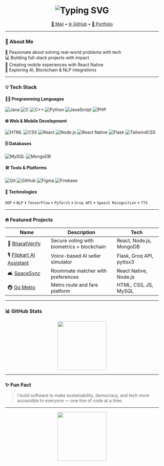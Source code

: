 <h1 align="center">
  <img src="https://readme-typing-svg.herokuapp.com?font=Fira+Code&duration=2000&pause=500&center=true&vCenter=true&width=435&lines=Hi+I'm+Uday+Sri+Kumar;Final-year+IT+Student+@+MIT+Manipal;Full+Stack+%2B+Mobile+App+Developer;AI+%2B+Web3+Enthusiast" alt="Typing SVG" />
</h1>

<p align="center">
  <a href="mailto:rudaysrikumar2004@gmail.com">📧 Mail</a> • 
  <a href="https://github.com/RUDAY2004">🌐 GitHub</a> • 
  <a href="https://ruday2004.github.io/udayportfolio/">💼 Portfolio</a>
</p>

---

### 🚀 About Me

🌱 Passionate about solving real-world problems with tech  
💻 Building full-stack projects with impact  
📱 Creating mobile experiences with React Native  
🧠 Exploring AI, Blockchain & NLP integrations

---

### 💡 Tech Stack

#### 🧑‍💻 Programming Languages  
![Java](https://img.shields.io/badge/Java-ED8B00?style=flat&logo=java&logoColor=white)
![C](https://img.shields.io/badge/C-00599C?style=flat&logo=c&logoColor=white)
![C++](https://img.shields.io/badge/C++-00599C?style=flat&logo=c%2B%2B&logoColor=white)
![Python](https://img.shields.io/badge/Python-3776AB?style=flat&logo=python&logoColor=white)
![JavaScript](https://img.shields.io/badge/JavaScript-F7DF1E?style=flat&logo=javascript&logoColor=black)
![PHP](https://img.shields.io/badge/PHP-777BB4?style=flat&logo=php&logoColor=white)

#### 🌐 Web & Mobile Development  
![HTML](https://img.shields.io/badge/HTML5-E34F26?style=flat&logo=html5&logoColor=white)
![CSS](https://img.shields.io/badge/CSS3-1572B6?style=flat&logo=css3&logoColor=white)
![React](https://img.shields.io/badge/React-61DAFB?style=flat&logo=react&logoColor=black)
![Node.js](https://img.shields.io/badge/Node.js-339933?style=flat&logo=nodedotjs&logoColor=white)
![React Native](https://img.shields.io/badge/React_Native-61DAFB?style=flat&logo=react&logoColor=black)
![Flask](https://img.shields.io/badge/Flask-000000?style=flat&logo=flask&logoColor=white)
![TailwindCSS](https://img.shields.io/badge/Tailwind_CSS-06B6D4?style=flat&logo=tailwindcss&logoColor=white)

#### 🗄️ Databases  
![MySQL](https://img.shields.io/badge/MySQL-4479A1?style=flat&logo=mysql&logoColor=white)
![MongoDB](https://img.shields.io/badge/MongoDB-4EA94B?style=flat&logo=mongodb&logoColor=white)

#### 🛠️ Tools & Platforms  
![Git](https://img.shields.io/badge/Git-F05032?style=flat&logo=git&logoColor=white)
![GitHub](https://img.shields.io/badge/GitHub-181717?style=flat&logo=github&logoColor=white)
![Figma](https://img.shields.io/badge/Figma-F24E1E?style=flat&logo=figma&logoColor=white)
![Firebase](https://img.shields.io/badge/Firebase-FFCA28?style=flat&logo=firebase&logoColor=black)

#### 🧠 Technologies  
`OOP` • `NLP` • `TensorFlow` • `PyTorch` • `Groq API` • `Speech Recognition` • `TTS`

---

### 🔥 Featured Projects

| Name | Description | Tech |
|------|-------------|------|
| 🔐 [BharatVerify](https://bharatverify.vercel.app) | Secure voting with biometrics + blockchain | React, Node.js, MongoDB |
| 🎙️ [Flipkart AI Assistant](https://github.com/RUDAY2004/flipkart-ai-seller-assistant) | Voice-based AI seller simulator | Flask, Groq API, pyttsx3 |
| 🛋️ [SpaceSync](https://github.com/RUDAY2004/Roommate-finder) | Roommate matcher with preferences | React Native, Node.js |
| 🚇 [Go Metro](https://ruday2004.github.io/labproject/) | Metro route and fare platform | HTML, CSS, JS, MySQL |

---

### 📊 GitHub Stats

<p align="center">
  <img src="https://github-readme-stats.vercel.app/api?username=RUDAY2004&show_icons=true&theme=tokyonight" height="160" />
</p>

---

### ✨ Fun Fact

> I build software to make sustainability, democracy, and tech more accessible to everyone — one line of code at a time.

---

<p align="center">
  <img src="https://github-readme-stats.vercel.app/api?username=RUDAY2004&show_icons=true&theme=tokyonight" height="160" />
</p>
